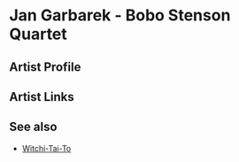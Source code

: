 # Jan Garbarek - Bobo Stenson Quartet

## Artist Profile



## Artist Links



## See also

- [Witchi-Tai-To](Jan_Garbarek_-_Bobo_Stenson_Quartet-Witchi-Tai-To.md)
